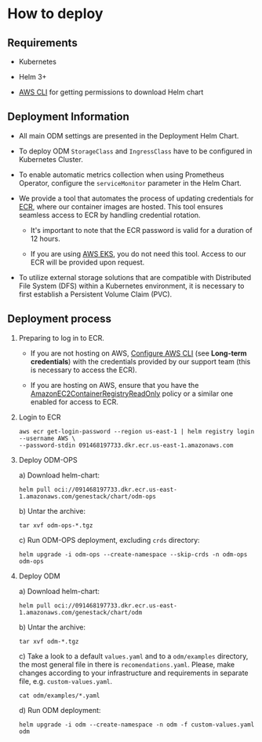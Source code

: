 # How to deploy

## Requirements

- Kubernetes

- Helm 3+

- [AWS CLI](https://docs.aws.amazon.com/cli/latest/userguide/getting-started-install.html) for getting permissions to download Helm chart

## Deployment Information

- All main ODM settings are presented in the Deployment Helm Chart.

- To deploy ODM `StorageClass` and `IngressClass` have to be configured in Kubernetes Cluster.

- To enable automatic metrics collection when using Prometheus Operator, configure the `serviceMonitor` parameter in the Helm Chart.

- We provide a tool that automates the process of updating credentials for [ECR](https://aws.amazon.com/ecr/), where our container images are hosted.
This tool ensures seamless access to ECR by handling credential rotation.

  - It's important to note that the ECR password is valid for a duration of 12 hours.

  - If you are using [AWS EKS](https://aws.amazon.com/eks/), you do not need this tool. Access to our ECR will be provided upon request.

- To utilize external storage solutions that are compatible with Distributed File System (DFS) within a Kubernetes environment, it is necessary to first establish a Persistent Volume Claim (PVC).

## Deployment process

1. Preparing to log in to ECR.

    - If you are not hosting on AWS, [Configure AWS CLI](https://docs.aws.amazon.com/cli/latest/userguide/getting-started-quickstart.html#getting-started-quickstart-new) (see **Long-term credentials**) with the credentials provided by our support team (this is necessary to access the ECR).

    - If you are hosting on AWS, ensure that you have the [AmazonEC2ContainerRegistryReadOnly](https://docs.aws.amazon.com/AmazonECR/latest/userguide/security-iam-awsmanpol.html#security-iam-awsmanpol-AmazonEC2ContainerRegistryReadOnly) policy or a similar one enabled for access to ECR.

2. Login to ECR

    ```shell
    aws ecr get-login-password --region us-east-1 | helm registry login --username AWS \
    --password-stdin 091468197733.dkr.ecr.us-east-1.amazonaws.com
    ```

3. Deploy ODM-OPS

    a) Download helm-chart:

    ```shell
    helm pull oci://091468197733.dkr.ecr.us-east-1.amazonaws.com/genestack/chart/odm-ops
    ```

    b) Untar the archive:

    ```shell
    tar xvf odm-ops-*.tgz
    ```

    c) Run ODM-OPS deployment, excluding `crds` directory:

    ```shell
    helm upgrade -i odm-ops --create-namespace --skip-crds -n odm-ops odm-ops
    ```

4. Deploy ODM

    a) Download helm-chart:

    ```shell
    helm pull oci://091468197733.dkr.ecr.us-east-1.amazonaws.com/genestack/chart/odm
    ```

    b) Untar the archive:

    ```shell
    tar xvf odm-*.tgz
    ```

    c) Take a look to a default `values.yaml` and to a `odm/examples` directory, the most general file in there is `recomendations.yaml`.
    Please, make changes according to your infrastructure and requirements in separate file, e.g. `custom-values.yaml`.

    ```shell
    cat odm/examples/*.yaml
    ```

    d) Run ODM deployment:

    ```shell
    helm upgrade -i odm --create-namespace -n odm -f custom-values.yaml odm
    ```
